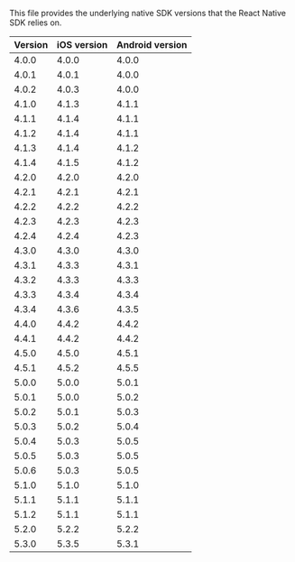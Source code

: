 This file provides the underlying native SDK versions that the React Native SDK relies on.

| Version | iOS version | Android version |
|---------|-------------|-----------------|
| 4.0.0   | 4.0.0       | 4.0.0           |
| 4.0.1   | 4.0.1       | 4.0.0           |
| 4.0.2   | 4.0.3       | 4.0.0           |
| 4.1.0   | 4.1.3       | 4.1.1           |
| 4.1.1   | 4.1.4       | 4.1.1           |
| 4.1.2   | 4.1.4       | 4.1.1           |
| 4.1.3   | 4.1.4       | 4.1.2           |
| 4.1.4   | 4.1.5       | 4.1.2           |
| 4.2.0   | 4.2.0       | 4.2.0           |
| 4.2.1   | 4.2.1       | 4.2.1           |
| 4.2.2   | 4.2.2       | 4.2.2           |
| 4.2.3   | 4.2.3       | 4.2.3           |
| 4.2.4   | 4.2.4       | 4.2.3           |
| 4.3.0   | 4.3.0       | 4.3.0           |
| 4.3.1   | 4.3.3       | 4.3.1           |
| 4.3.2   | 4.3.3       | 4.3.3           |
| 4.3.3   | 4.3.4       | 4.3.4           |
| 4.3.4   | 4.3.6       | 4.3.5           |
| 4.4.0   | 4.4.2       | 4.4.2           |
| 4.4.1   | 4.4.2       | 4.4.2           |
| 4.5.0   | 4.5.0       | 4.5.1           |
| 4.5.1   | 4.5.2       | 4.5.5           |
| 5.0.0   | 5.0.0       | 5.0.1           |
| 5.0.1   | 5.0.0       | 5.0.2           |
| 5.0.2   | 5.0.1       | 5.0.3           |
| 5.0.3   | 5.0.2       | 5.0.4           |
| 5.0.4   | 5.0.3       | 5.0.5           |
| 5.0.5   | 5.0.3       | 5.0.5           |
| 5.0.6   | 5.0.3       | 5.0.5           |
| 5.1.0   | 5.1.0       | 5.1.0           |
| 5.1.1   | 5.1.1       | 5.1.1           |
| 5.1.2   | 5.1.1       | 5.1.1           |
| 5.2.0   | 5.2.2       | 5.2.2           |
| 5.3.0   | 5.3.5       | 5.3.1           |